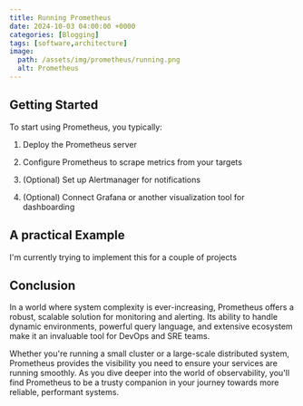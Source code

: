 ```yaml
---
title: Running Prometheus
date: 2024-10-03 04:00:00 +0000
categories: [Blogging]
tags: [software,architecture]
image:
  path: /assets/img/prometheus/running.png
  alt: Prometheus
---
```


## Getting Started

To start using Prometheus, you typically:

1. Deploy the Prometheus server

2. Configure Prometheus to scrape metrics from your targets

3. (Optional) Set up Alertmanager for notifications

4. (Optional) Connect Grafana or another visualization tool for dashboarding


## A practical Example

I'm currently trying to implement this for a couple of projects


## Conclusion

In a world where system complexity is ever-increasing, Prometheus offers a robust, scalable solution for monitoring and alerting. Its ability to handle dynamic environments, powerful query language, and extensive ecosystem make it an invaluable tool for DevOps and SRE teams.

Whether you're running a small cluster or a large-scale distributed system, Prometheus provides the visibility you need to ensure your services are running smoothly. As you dive deeper into the world of observability, you'll find Prometheus to be a trusty companion in your journey towards more reliable, performant systems.

